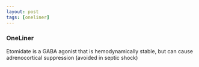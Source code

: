 ```yaml
---
layout: post
tags: [oneliner]
---
```



### OneLiner

Etomidate is a GABA agonist that is hemodynamically stable, but can cause adrenocortical suppression (avoided in septic shock)
